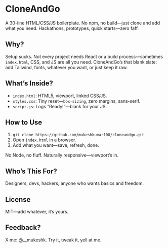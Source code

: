 # CloneAndGo

A 30-line HTML/CSS/JS boilerplate. No npm, no build—just clone and add what you need. Hackathons, prototypes, quick starts—zero faff.

## Why?
Setup sucks. Not every project needs React or a build process—sometimes `index.html`, CSS, and JS are all you need. CloneAndGo’s that blank slate: add Tailwind, fonts, whatever you want, or just keep it raw.

## What’s Inside?
- `index.html`: HTML5, viewport, linked CSS/JS.
- `styles.css`: Tiny reset—`box-sizing`, zero margins, sans-serif.
- `script.js`: Logs “Ready!”—blank for your JS.

## How to Use
1. `git clone https://github.com/mukeshkumar108/cloneandgo.git`
2. Open `index.html` in a browser.
3. Add what you want—save, refresh, done.

No Node, no fluff. Naturally responsive—viewport’s in.

## Who’s This For?
Designers, devs, hackers, anyone who wants basics and freedom.

## License
MIT—add whatever, it’s yours.

## Feedback?
X me: @__mukeshk. Try it, tweak it, yell at me.